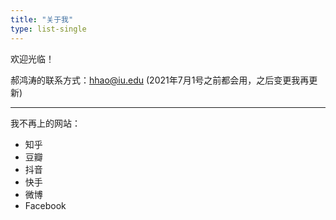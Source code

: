 ```yaml
---
title: "关于我"
type: list-single
---
```


欢迎光临！

郝鸿涛的联系方式：hhao@iu.edu (2021年7月1号之前都会用，之后变更我再更新)

---
我不再上的网站：

- 知乎
- 豆瓣 
- 抖音
- 快手
- 微博
- Facebook

<!--
{{< columns >}}

{{<figure src="/media/information-knowledge-wisdom.png" title="Information, knowledge, and wisdom, made by Hongtao"  width="400">}}

This is my second project. 

{{< column >}}
{{<figure src="/media/information-knowledge-wisdom.png" title="Information, knowledge, and wisdom, made by Hongtao"  width="400">}}

This is my favorite project. I might have a lot ot say about this project but I am not sure whether you have some time to know about it. 

{{< endcolumn >}}
-->


